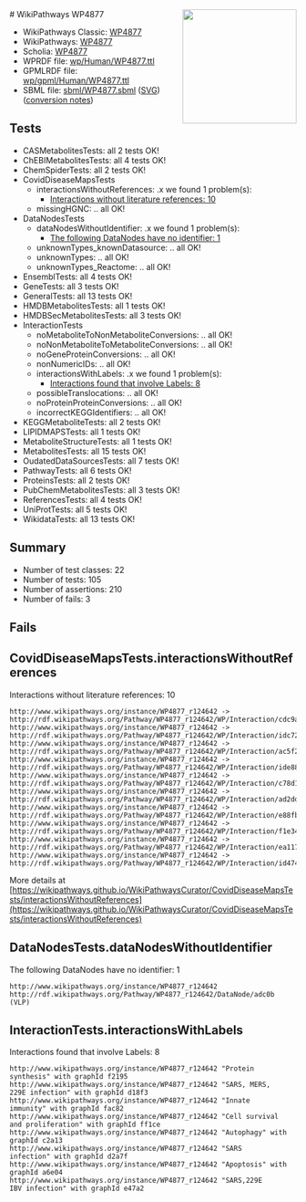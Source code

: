 <img style="float: right; width: 200px" src="../logo.png" />
# WikiPathways WP4877

* WikiPathways Classic: [WP4877](https://classic.wikipathways.org/instance/WP4877)
* WikiPathways: [WP4877](https://identifiers.org/wikipathways:WP4877)
* Scholia: [WP4877](https://scholia.toolforge.org/wikipathways/WP4877)
* WPRDF file: [wp/Human/WP4877.ttl](../wp/Human/WP4877.ttl)
* GPMLRDF file: [wp/gpml/Human/WP4877.ttl](../wp/gpml/Human/WP4877.ttl)
* SBML file: [sbml/WP4877.sbml](../sbml/WP4877.sbml) ([SVG](../sbml/WP4877.svg)) ([conversion notes](../sbml/WP4877.txt))

## Tests
* CASMetabolitesTests: all 2 tests OK!
* ChEBIMetabolitesTests: all 4 tests OK!
* ChemSpiderTests: all 2 tests OK!
* CovidDiseaseMapsTests
    * interactionsWithoutReferences: .x we found 1 problem(s):
        * [Interactions without literature references: 10](#9701cce1)
    * missingHGNC: .. all OK!
* DataNodesTests
    * dataNodesWithoutIdentifier: .x we found 1 problem(s):
        * [The following DataNodes have no identifier: 1](#d2d32fa0)
    * unknownTypes_knownDatasource: .. all OK!
    * unknownTypes: .. all OK!
    * unknownTypes_Reactome: .. all OK!
* EnsemblTests: all 4 tests OK!
* GeneTests: all 3 tests OK!
* GeneralTests: all 13 tests OK!
* HMDBMetabolitesTests: all 1 tests OK!
* HMDBSecMetabolitesTests: all 3 tests OK!
* InteractionTests
    * noMetaboliteToNonMetaboliteConversions: .. all OK!
    * noNonMetaboliteToMetaboliteConversions: .. all OK!
    * noGeneProteinConversions: .. all OK!
    * nonNumericIDs: .. all OK!
    * interactionsWithLabels: .x we found 1 problem(s):
        * [Interactions found that involve Labels: 8](#630d267f)
    * possibleTranslocations: .. all OK!
    * noProteinProteinConversions: .. all OK!
    * incorrectKEGGIdentifiers: .. all OK!
* KEGGMetaboliteTests: all 2 tests OK!
* LIPIDMAPSTests: all 1 tests OK!
* MetaboliteStructureTests: all 1 tests OK!
* MetabolitesTests: all 15 tests OK!
* OudatedDataSourcesTests: all 7 tests OK!
* PathwayTests: all 6 tests OK!
* ProteinsTests: all 2 tests OK!
* PubChemMetabolitesTests: all 3 tests OK!
* ReferencesTests: all 4 tests OK!
* UniProtTests: all 5 tests OK!
* WikidataTests: all 13 tests OK!


## Summary

* Number of test classes: 22
* Number of tests: 105
* Number of assertions: 210
* Number of fails: 3

## Fails

<a name="9701cce1" />

## CovidDiseaseMapsTests.interactionsWithoutReferences

Interactions without literature references: 10
```
http://www.wikipathways.org/instance/WP4877_r124642 -> http://rdf.wikipathways.org/Pathway/WP4877_r124642/WP/Interaction/cdc9a
http://www.wikipathways.org/instance/WP4877_r124642 -> http://rdf.wikipathways.org/Pathway/WP4877_r124642/WP/Interaction/idc72f872e
http://www.wikipathways.org/instance/WP4877_r124642 -> http://rdf.wikipathways.org/Pathway/WP4877_r124642/WP/Interaction/ac5f2
http://www.wikipathways.org/instance/WP4877_r124642 -> http://rdf.wikipathways.org/Pathway/WP4877_r124642/WP/Interaction/ide8866e40
http://www.wikipathways.org/instance/WP4877_r124642 -> http://rdf.wikipathways.org/Pathway/WP4877_r124642/WP/Interaction/c78d1
http://www.wikipathways.org/instance/WP4877_r124642 -> http://rdf.wikipathways.org/Pathway/WP4877_r124642/WP/Interaction/ad2dd
http://www.wikipathways.org/instance/WP4877_r124642 -> http://rdf.wikipathways.org/Pathway/WP4877_r124642/WP/Interaction/e88fb
http://www.wikipathways.org/instance/WP4877_r124642 -> http://rdf.wikipathways.org/Pathway/WP4877_r124642/WP/Interaction/f1e34
http://www.wikipathways.org/instance/WP4877_r124642 -> http://rdf.wikipathways.org/Pathway/WP4877_r124642/WP/Interaction/ea117
http://www.wikipathways.org/instance/WP4877_r124642 -> http://rdf.wikipathways.org/Pathway/WP4877_r124642/WP/Interaction/id47483e2
```

More details at [https://wikipathways.github.io/WikiPathwaysCurator/CovidDiseaseMapsTests/interactionsWithoutReferences](https://wikipathways.github.io/WikiPathwaysCurator/CovidDiseaseMapsTests/interactionsWithoutReferences)

<a name="d2d32fa0" />

## DataNodesTests.dataNodesWithoutIdentifier

The following DataNodes have no identifier: 1
```
http://www.wikipathways.org/instance/WP4877_r124642 http://rdf.wikipathways.org/Pathway/WP4877_r124642/DataNode/adc0b (VLP)
```

<a name="630d267f" />

## InteractionTests.interactionsWithLabels

Interactions found that involve Labels: 8
```
http://www.wikipathways.org/instance/WP4877_r124642 "Protein
synthesis" with graphId f2195
http://www.wikipathways.org/instance/WP4877_r124642 "SARS, MERS, 
229E infection" with graphId d18f3
http://www.wikipathways.org/instance/WP4877_r124642 "Innate
immunity" with graphId fac82
http://www.wikipathways.org/instance/WP4877_r124642 "Cell survival 
and proliferation" with graphId ff1ce
http://www.wikipathways.org/instance/WP4877_r124642 "Autophagy" with graphId c2a13
http://www.wikipathways.org/instance/WP4877_r124642 "SARS
infection" with graphId d2a7f
http://www.wikipathways.org/instance/WP4877_r124642 "Apoptosis" with graphId a6e04
http://www.wikipathways.org/instance/WP4877_r124642 "SARS,229E 
IBV infection" with graphId e47a2
```

